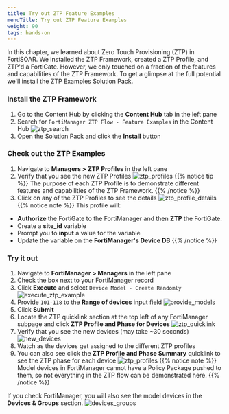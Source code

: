 ```yaml
---
title: Try out ZTP Feature Examples
menuTitle: Try out ZTP Feature Examples
weight: 90
tags: hands-on
---
```



In this chapter, we learned about Zero Touch Provisioning (ZTP) in FortiSOAR. We installed the ZTP Framework, created a ZTP Profile, and ZTP'd a FortiGate. However, we only touched on a fraction of the features and capabilities of the ZTP Framework. To get a glimpse at the full potential we'll install the ZTP Examples Solution Pack.

### Install the ZTP Framework

1. Go to the Content Hub by clicking the **Content Hub** tab in the left pane
2. Search for `FortiManager ZTP Flow - Feature Examples` in the Content Hub
![ztp_search](images/ztp_feature_examples.png?height=500px)
3. Open the Solution Pack and click the **Install** button

### Check out the ZTP Examples

1. Navigate to **Managers > ZTP Profiles** in the left pane
2. Verify that you see the new ZTP Profiles 
![ztp_profiles](images/ztp_profiles_examples.png?height=500px)
{{% notice tip %}}
The purpose of each ZTP Profile is to demonstrate different features and capabilities of the ZTP Framework.
{{% /notice %}}
3. Click on any of the ZTP Profiles to see the details
![ztp_profile_details](images/ztp_profile_example_1.png?height=700px)
{{% notice note %}}
This profile will: 
- **Authorize** the FortiGate to the FortiManager and then **ZTP** the FortiGate.
- Create a **site_id** variable
- Prompt you to **input** a value for the variable
- Update the variable on the **FortiManager's Device DB**
{{% /notice %}}

### Try it out

1. Navigate to **FortiManager > Managers** in the left pane
2. Check the box next to your FortiManager record
3. Click **Execute** and select `Device Model - Create Randomly`
![execute_ztp_example](images/create_model_devices.png?height=600px)
4. Provide `101-118` to the **Range of devices** input field
![provide_models](images/provide_models.png?height=500px)
5. Click **Submit**
6. Locate the ZTP quicklink section at the top left of any FortiManager subpage and click **ZTP Profile and Phase for Devices**
![ztp_quicklink](images/ztp_navigation.png)
7. Verify that you see the new devices (may take ~30 seconds)
![new_devices](images/phase_summary.png)
8. Watch as the devices get assigned to the different ZTP profiles
9. You can also see click the **ZTP Profile and Phase Summary** quicklink to see the ZTP phase for each device
![ztp_profiles](images/phase_summary_2.png)
{{% notice note %}}
Model devices in FortiManager cannot have a Policy Package pushed to them, so not everything in the ZTP flow can be demonstrated here. 
{{% /notice %}}

If you check FortiManager, you will also see the model devices in the **Devices & Groups** section. 
![devices_groups](images/model_devices_fmg.png)
